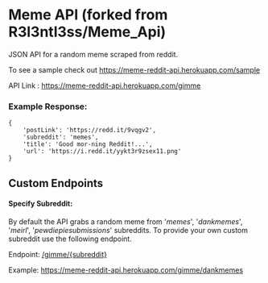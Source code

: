 # Meme API (forked from R3l3ntl3ss/Meme_Api)

JSON API for a random meme scraped from reddit.

To see a sample check out https://meme-reddit-api.herokuapp.com/sample

API Link : https://meme-reddit-api.herokuapp.com/gimme

### Example Response:

```
{
    'postLink': 'https://redd.it/9vqgv2',
    'subreddit': 'memes',
    'title': 'Good mor-ning Reddit!...',
    'url': 'https://i.redd.it/yykt3r9zsex11.png'
}
```



## Custom Endpoints

#### Specify Subreddit: 

By default the API grabs a random meme from '*memes*', '*dankmemes*', '*meirl*', '*pewdiepiesubmissions*' subreddits. To provide your own custom subreddit use the following endpoint.

Endpoint: [/gimme/{subreddit}](https://meme-reddit-api.herokuapp.com/gimme/dankmemes)

Example:  https://meme-reddit-api.herokuapp.com/gimme/dankmemes

